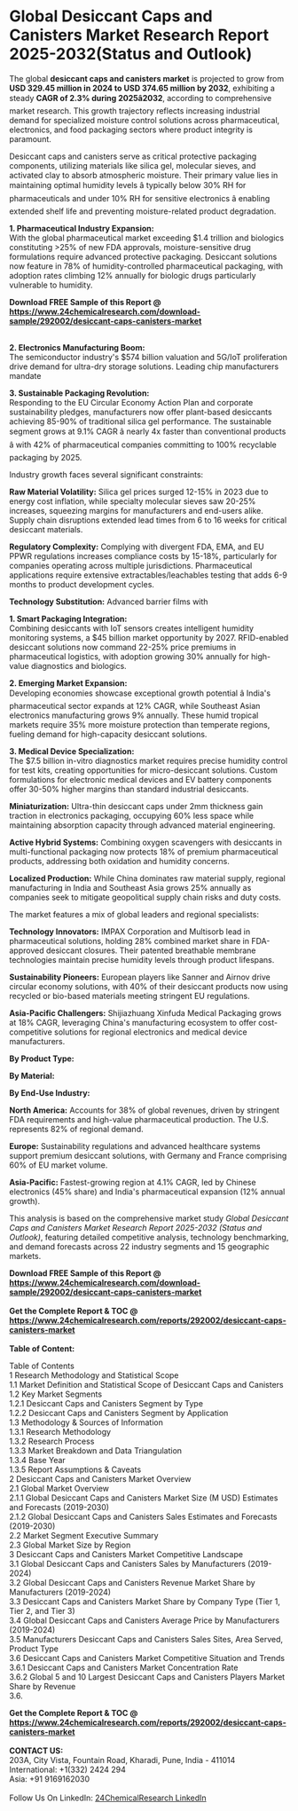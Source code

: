 <h1>Global Desiccant Caps and Canisters Market Research Report 2025-2032(Status and Outlook)</h1><p>The global <strong>desiccant caps and canisters market</strong> is projected to grow from <strong>USD 329.45 million in 2024 to USD 374.65 million by 2032</strong>, exhibiting a steady <strong>CAGR of 2.3% during 2025â2032</strong>, according to comprehensive market research. This growth trajectory reflects increasing industrial demand for specialized moisture control solutions across pharmaceutical, electronics, and food packaging sectors where product integrity is paramount.</p><p>Desiccant caps and canisters serve as critical protective packaging components, utilizing materials like silica gel, molecular sieves, and activated clay to absorb atmospheric moisture. Their primary value lies in maintaining optimal humidity levels â typically below 30% RH for pharmaceuticals and under 10% RH for sensitive electronics â enabling extended shelf life and preventing moisture-related product degradation.</p><p><strong>1. Pharmaceutical Industry Expansion:</strong><br>
With the global pharmaceutical market exceeding $1.4 trillion and biologics constituting &gt;25% of new FDA approvals, moisture-sensitive drug formulations require advanced protective packaging. Desiccant solutions now feature in 78% of humidity-controlled pharmaceutical packaging, with adoption rates climbing 12% annually for biologic drugs particularly vulnerable to humidity.</p><div><b>Download FREE Sample of this Report @ 
            <a href="https://www.24chemicalresearch.com/download-sample/292002/desiccant-caps-canisters-market">
            https://www.24chemicalresearch.com/download-sample/292002/desiccant-caps-canisters-market</a></b></div><br><p><strong>2. Electronics Manufacturing Boom:</strong><br>
The semiconductor industry's $574 billion valuation and 5G/IoT proliferation drive demand for ultra-dry storage solutions. Leading chip manufacturers mandate 

</p><p><strong>3. Sustainable Packaging Revolution:</strong><br>
Responding to the EU Circular Economy Action Plan and corporate sustainability pledges, manufacturers now offer plant-based desiccants achieving 85-90% of traditional silica gel performance. The sustainable segment grows at 9.1% CAGR â nearly 4x faster than conventional products â with 42% of pharmaceutical companies committing to 100% recyclable packaging by 2025.</p><p>Industry growth faces several significant constraints:</p><p><strong>Raw Material Volatility:</strong> Silica gel prices surged 12-15% in 2023 due to energy cost inflation, while specialty molecular sieves saw 20-25% increases, squeezing margins for manufacturers and end-users alike. Supply chain disruptions extended lead times from 6 to 16 weeks for critical desiccant materials.</p><p><strong>Regulatory Complexity:</strong> Complying with divergent FDA, EMA, and EU PPWR regulations increases compliance costs by 15-18%, particularly for companies operating across multiple jurisdictions. Pharmaceutical applications require extensive extractables/leachables testing that adds 6-9 months to product development cycles.</p><p><strong>Technology Substitution:</strong> Advanced barrier films with 
	</p><p><strong>1. Smart Packaging Integration:</strong><br>
Combining desiccants with IoT sensors creates intelligent humidity monitoring systems, a $45 billion market opportunity by 2027. RFID-enabled desiccant solutions now command 22-25% price premiums in pharmaceutical logistics, with adoption growing 30% annually for high-value diagnostics and biologics.</p><p><strong>2. Emerging Market Expansion:</strong><br>
Developing economies showcase exceptional growth potential â India's pharmaceutical sector expands at 12% CAGR, while Southeast Asian electronics manufacturing grows 9% annually. These humid tropical markets require 35% more moisture protection than temperate regions, fueling demand for high-capacity desiccant solutions.</p><p><strong>3. Medical Device Specialization:</strong><br>
The $7.5 billion in-vitro diagnostics market requires precise humidity control for test kits, creating opportunities for micro-desiccant solutions. Custom formulations for electronic medical devices and EV battery components offer 30-50% higher margins than standard industrial desiccants.</p><p><strong>Miniaturization:</strong> Ultra-thin desiccant caps under 2mm thickness gain traction in electronics packaging, occupying 60% less space while maintaining absorption capacity through advanced material engineering.</p><p><strong>Active Hybrid Systems:</strong> Combining oxygen scavengers with desiccants in multi-functional packaging now protects 18% of premium pharmaceutical products, addressing both oxidation and humidity concerns.</p><p><strong>Localized Production:</strong> While China dominates raw material supply, regional manufacturing in India and Southeast Asia grows 25% annually as companies seek to mitigate geopolitical supply chain risks and duty costs.</p><p>The market features a mix of global leaders and regional specialists:</p><p><strong>Technology Innovators:</strong> IMPAX Corporation and Multisorb lead in pharmaceutical solutions, holding 28% combined market share in FDA-approved desiccant closures. Their patented breathable membrane technologies maintain precise humidity levels through product lifespans.</p><p><strong>Sustainability Pioneers:</strong> European players like Sanner and Airnov drive circular economy solutions, with 40% of their desiccant products now using recycled or bio-based materials meeting stringent EU regulations.</p><p><strong>Asia-Pacific Challengers:</strong> Shijiazhuang Xinfuda Medical Packaging grows at 18% CAGR, leveraging China's manufacturing ecosystem to offer cost-competitive solutions for regional electronics and medical device manufacturers.</p><p><strong>By Product Type:</strong></p><p><strong>By Material:</strong></p><p><strong>By End-Use Industry:</strong></p><p><strong>North America:</strong> Accounts for 38% of global revenues, driven by stringent FDA requirements and high-value pharmaceutical production. The U.S. represents 82% of regional demand.</p><p><strong>Europe:</strong> Sustainability regulations and advanced healthcare systems support premium desiccant solutions, with Germany and France comprising 60% of EU market volume.</p><p><strong>Asia-Pacific:</strong> Fastest-growing region at 4.1% CAGR, led by Chinese electronics (45% share) and India's pharmaceutical expansion (12% annual growth).</p><p>This analysis is based on the comprehensive market study <em>Global Desiccant Caps and Canisters Market Research Report 2025-2032 (Status and Outlook)</em>, featuring detailed competitive analysis, technology benchmarking, and demand forecasts across 22 industry segments and 15 geographic markets.</p><div><b>Download FREE Sample of this Report @ 
            <a href="https://www.24chemicalresearch.com/download-sample/292002/desiccant-caps-canisters-market">
            https://www.24chemicalresearch.com/download-sample/292002/desiccant-caps-canisters-market</a></b></div><br><div><b>Get the Complete Report & TOC @ 
            <a href="https://www.24chemicalresearch.com/reports/292002/desiccant-caps-canisters-market">
            https://www.24chemicalresearch.com/reports/292002/desiccant-caps-canisters-market</a></b></div><br>
            <b>Table of Content:</b><p>Table of Contents<br />
1 Research Methodology and Statistical Scope<br />
1.1 Market Definition and Statistical Scope of Desiccant Caps and Canisters<br />
1.2 Key Market Segments<br />
1.2.1 Desiccant Caps and Canisters Segment by Type<br />
1.2.2 Desiccant Caps and Canisters Segment by Application<br />
1.3 Methodology & Sources of Information<br />
1.3.1 Research Methodology<br />
1.3.2 Research Process<br />
1.3.3 Market Breakdown and Data Triangulation<br />
1.3.4 Base Year<br />
1.3.5 Report Assumptions & Caveats<br />
2 Desiccant Caps and Canisters Market Overview<br />
2.1 Global Market Overview<br />
2.1.1 Global Desiccant Caps and Canisters Market Size (M USD) Estimates and Forecasts (2019-2030)<br />
2.1.2 Global Desiccant Caps and Canisters Sales Estimates and Forecasts (2019-2030)<br />
2.2 Market Segment Executive Summary<br />
2.3 Global Market Size by Region<br />
3 Desiccant Caps and Canisters Market Competitive Landscape<br />
3.1 Global Desiccant Caps and Canisters Sales by Manufacturers (2019-2024)<br />
3.2 Global Desiccant Caps and Canisters Revenue Market Share by Manufacturers (2019-2024)<br />
3.3 Desiccant Caps and Canisters Market Share by Company Type (Tier 1, Tier 2, and Tier 3)<br />
3.4 Global Desiccant Caps and Canisters Average Price by Manufacturers (2019-2024)<br />
3.5 Manufacturers Desiccant Caps and Canisters Sales Sites, Area Served, Product Type<br />
3.6 Desiccant Caps and Canisters Market Competitive Situation and Trends<br />
3.6.1 Desiccant Caps and Canisters Market Concentration Rate<br />
3.6.2 Global 5 and 10 Largest Desiccant Caps and Canisters Players Market Share by Revenue<br />
3.6.</p><div><b>Get the Complete Report & TOC @ 
            <a href="https://www.24chemicalresearch.com/reports/292002/desiccant-caps-canisters-market">
            https://www.24chemicalresearch.com/reports/292002/desiccant-caps-canisters-market</a></b></div><br><b>CONTACT US:</b><br>
            203A, City Vista, Fountain Road, Kharadi, Pune, India - 411014<br>
            International: +1(332) 2424 294<br>
            Asia: +91 9169162030 <br><br>
            Follow Us On LinkedIn: <a href="https://www.linkedin.com/company/24chemicalresearch/">24ChemicalResearch LinkedIn</a>